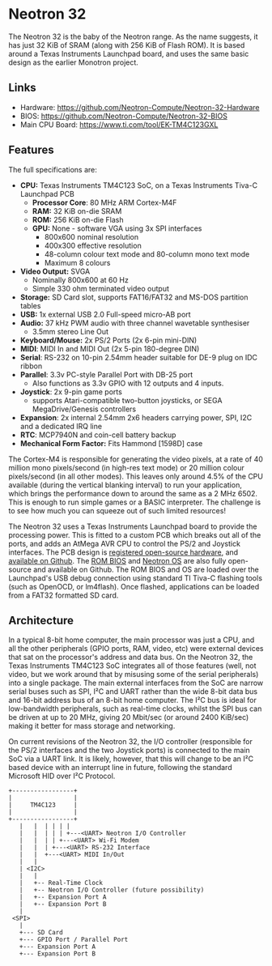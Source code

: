 # Neotron 32

The Neotron 32 is the baby of the Neotron range. As the name suggests, it has just 32 KiB of SRAM (along with 256 KiB of Flash ROM). It is based around a Texas Instruments Launchpad board, and uses the same basic design as the earlier Monotron project.

## Links

* Hardware: <https://github.com/Neotron-Compute/Neotron-32-Hardware>
* BIOS: <https://github.com/Neotron-Compute/Neotron-32-BIOS>
* Main CPU Board: <https://www.ti.com/tool/EK-TM4C123GXL>

## Features

The full specifications are:

* **CPU:** Texas Instruments TM4C123 SoC, on a Texas Instruments Tiva-C Launchpad PCB
  * **Processor Core**: 80 MHz ARM Cortex-M4F
  * **RAM:** 32 KiB on-die SRAM
  * **ROM:** 256 KiB on-die Flash
  * **GPU:** None - software VGA using 3x SPI interfaces
    * 800x600 nominal resolution
    * 400x300 effective resolution
    * 48-column colour text mode and 80-column mono text mode
    * Maximum 8 colours
* **Video Output:** SVGA
  * Nominally 800x600 at 60 Hz
  * Simple 330 ohm terminated video output
* **Storage:** SD Card slot, supports FAT16/FAT32 and MS-DOS partition tables
* **USB:** 1x external USB 2.0 Full-speed micro-AB port
* **Audio:** 37 kHz PWM audio with three channel wavetable synthesiser
  * 3.5mm stereo Line Out
* **Keyboard/Mouse:** 2x PS/2 Ports (2x 6-pin mini-DIN)
* **MIDI**: MIDI In and MIDI Out (2x 5-pin 180-degree DIN)
* **Serial**: RS-232 on 10-pin 2.54mm header suitable for DE-9 plug on IDC ribbon
* **Parallel**: 3.3v PC-style Parallel Port with DB-25 port
  * Also functions as 3.3v GPIO with 12 outputs and 4 inputs.
* **Joystick**: 2x 9-pin game ports
  * supports Atari-compatible two-button joysticks, or SEGA MegaDrive/Genesis controllers
* **Expansion**: 2x internal 2.54mm 2x6 headers carrying power, SPI, I2C and a dedicated IRQ line
* **RTC**: MCP7940N and coin-cell battery backup
* **Mechanical Form Factor:** Fits Hammond [1598D] case

The Cortex-M4 is responsible for generating the video pixels, at a rate of 40 million mono pixels/second (in high-res text mode) or 20 million colour pixels/second (in all other modes). This leaves only around 4.5% of the CPU available (during the vertical blanking interval) to run your application, which brings the performance down to around the same as a 2 MHz 6502. This is enough to run simple games or a BASIC interpreter. The challenge is to see how much you can squeeze out of such limited resources!

The Neotron 32 uses a Texas Instruments Launchpad board to provide the processing power. This is fitted to a custom PCB which breaks out all of the ports, and adds an AtMega AVR CPU to control the PS/2 and Joystick interfaces. The PCB design is [registered open-source hardware], and [available on Github]. The [ROM BIOS] and [Neotron OS] are also fully open-source and available on Github. The ROM BIOS and OS are loaded over the Launchpad's USB debug connection using standard TI Tiva-C flashing tools (such as OpenOCD, or lm4flash). Once flashed, applications can be loaded from a FAT32 formatted SD card.

[registered open-source hardware]: https://certification.oshwa.org/uk000007.html
[available on Github]: https://github.com/neotron-compute/neotron-32-hardware
[ROM BIOS]: https://github.com/neotron-compute/neotron-32-bios
[Neotron OS]: https://github.com/neotron-compute/neotron-os

## Architecture

In a typical 8-bit home computer, the main processor was just a CPU, and all the other peripherals (GPIO ports, RAM, video, etc) were external devices that sat on the processor's address and data bus. On the Neotron 32, the Texas Instruments TM4C123 SoC integrates all of those features (well, not video, but we work around that by misusing some of the serial peripherals) into a single package. The main external interfaces from the SoC are narrow serial buses such as SPI, I²C and UART rather than the wide 8-bit data bus and 16-bit address bus of an 8-bit home computer. The I²C bus is ideal for low-bandwidth peripherals, such as real-time clocks, whilst the SPI bus can be driven at up to 20 MHz, giving 20 Mbit/sec (or around 2400 KiB/sec) making it better for mass storage and networking.

On current revisions of the Neotron 32, the I/O controller (responsible for the PS/2 interfaces and the two Joystick ports) is connected to the main SoC via a UART link. It is likely, however, that this will change to be an I²C based device with an interrupt line in future, following the standard Microsoft HID over I²C Protocol.

```
+-----------------+
|                 |
|     TM4C123     |
|                 |
+-----------------+
   |   |  | | | |
   |   |  | | | +---<UART> Neotron I/O Controller
   |   |  | | +---<UART> Wi-Fi Modem
   |   |  | +---<UART> RS-232 Interface
   |   |  +---<UART> MIDI In/Out
   |   |
   | <I2C>
   |   |
   |   +-- Real-Time Clock
   |   +-- Neotron I/O Controller (future possibility)
   |   +-- Expansion Port A
   |   +-- Expansion Port B
   |
 <SPI>
   |
   +--- SD Card
   +--- GPIO Port / Parallel Port
   +--- Expansion Port A
   +--- Expansion Port B
```
